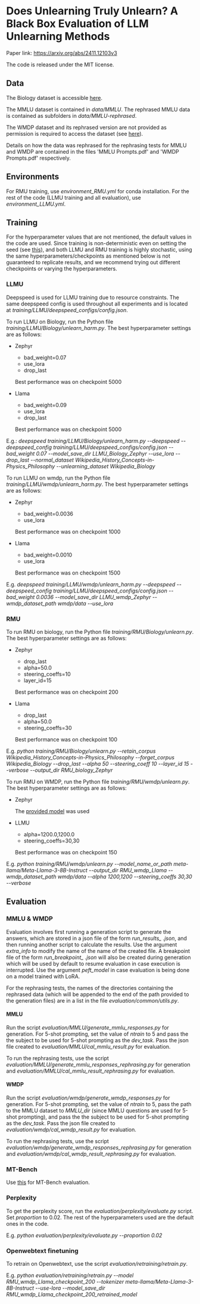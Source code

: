 # Does Unlearning Truly Unlearn? A Black Box Evaluation of LLM Unlearning Methods

Paper link: https://arxiv.org/abs/2411.12103v3

The code is released under the MIT license. 

## Data

The Biology dataset is accessible [here](https://drive.google.com/file/d/1uOS9OwfMC6vOcHnnEGRn71Y8cd3Q0SUf/view?usp=sharing). 

The MMLU dataset is contained in *data/MMLU*. The rephrased MMLU data is contained as subfolders in *data/MMLU-rephrased*.

The WMDP dataset and its rephrased version are not provided as permission is required to access the dataset (see [here](https://github.com/centerforaisafety/wmdp)). 

Details on how the data was rephrased for the rephrasing tests for MMLU and WMDP are contained in the files 'MMLU Prompts.pdf' and 'WMDP Prompts.pdf' respectively.

## Environments

For RMU training, use *environment_RMU.yml* for conda installation. For the rest of the code (LLMU training and all evaluation), use *environment_LLMU.yml*. 

##  Training 

For the hyperparameter values that are not mentioned, the default values in the code are used. Since training is non-deterministic even on setting the seed (see [this](https://pytorch.org/docs/stable/notes/randomness.html)), and both LLMU and RMU training is highly stochastic, using the same hyperparameters/checkpoints as mentioned below is not guaranteed to replicate results, and we recommend trying out different checkpoints or varying the hyperparameters. 

### LLMU

Deepspeed is used for LLMU training due to resource constraints. The same deepspeed config is used throughout all experiments and is located at *training/LLMU/deepspeed_configs/config.json*.

To run LLMU on Biology, run the Python file *training/LLMU/Biology/unlearn_harm.py*. The best hyperparameter settings are as follows:

* Zephyr

    - bad_weight=0.07
    - use_lora
    - drop_last

    Best performance was on checkpoint 5000

* Llama

    - bad_weight=0.09
    - use_lora
    - drop_last

    Best performance was on checkpoint 5000

E.g.: *deepspeed training/LLMU/Biology/unlearn_harm.py --deepspeed --deepspeed_config training/LLMU/deepspeed_configs/config.json --bad_weight 0.07 --model_save_dir LLMU_Biology_Zephyr  --use_lora  --drop_last  --normal_dataset Wikipedia_History_Concepts-in-Physics_Philosophy  --unlearning_dataset Wikipedia_Biology*

To run LLMU on wmdp, run the Python file *training/LLMU/wmdp/unlearn_harm.py*. The best hyperparameter settings are as follows:

* Zephyr

    - bad_weight=0.0036 
    - use_lora
    
    Best performance was on checkpoint 1000

* Llama

    - bad_weight=0.0010 
    - use_lora
    
    Best performance was on checkpoint 1500

E.g. *deepspeed training/LLMU/wmdp/unlearn_harm.py  --deepspeed --deepspeed_config training/LLMU/deepspeed_configs/config.json  --bad_weight 0.0036  --model_save_dir LLMU_wmdp_Zephyr  --wmdp_dataset_path  wmdp/data  --use_lora*


### RMU

To run RMU on biology, run the Python file *training/RMU/Biology/unlearn.py*. The best hyperparameter settings are as follows:


* Zephyr 

    - drop_last
    - alpha=50.0
    - steering_coeffs=10
    - layer_id=15

    Best performance was on checkpoint 200

* Llama

    - drop_last
    - alpha=50.0
    - steering_coeffs=30

    Best performance was on checkpoint 100

E.g. *python  training/RMU/Biology/unlearn.py    --retain_corpus Wikipedia_History_Concepts-in-Physics_Philosophy  --forget_corpus Wikipedia_Biology  --drop_last  --alpha 50  --steering_coeff  10   --layer_id 15  --verbose  --output_dir  RMU_biology_Zephyr*


To run RMU on WMDP, run the Python file *training/RMU/wmdp/unlearn.py*. The best hyperparameter settings are as follows:

* Zephyr 

    The [provided model](https://huggingface.co/cais/Zephyr_RMU) was used 

* LLMU

    - alpha=1200.0,1200.0
    - steering_coeffs=30,30

    Best performance was on checkpoint 150

E.g. *python  training/RMU/wmdp/unlearn.py  --model_name_or_path  meta-llama/Meta-Llama-3-8B-Instruct  --output_dir  RMU_wmdp_Llama   --wmdp_dataset_path  wmdp/data   --alpha 1200,1200  --steering_coeffs  30,30   --verbose*

## Evaluation 

### MMLU & WMDP

Evaluation involves first running a generation script to generate the answers, which are stored in a json file of the form *run_results_ .json*, and then running another script to calculate the results. Use the argument *extra_info* to modify the name of the name of the created file. A breakpoint file of the form *run_breakpoint_ .json* will also be created during generation which will be used by default to resume evaluation in case execution is interrupted. Use the argument *peft_model* in case evaluation is being done on a model trained with LoRA.

For the rephrasing tests, the names of the directories containing the rephrased data (which will be appended to the end of the path provided to the generation files) are in a list in the file *evaluation/common/utils.py*.

#### MMLU

Run the script *evaluation/MMLU/generate_mmlu_responses.py* for generation. For 5-shot prompting, set the value of *ntrain* to 5 and pass the the subject to be used for 5-shot prompting as the *dev_task*. Pass the json file created to *evaluation/MMLU/cal_mmlu_result.py* for evaluation.

To run the rephrasing tests, use the script *evaluation/MMLU/generate_mmlu_responses_rephrasing.py* for generation and *evaluation/MMLU/cal_mmlu_result_rephrasing.py* for evaluation.


#### WMDP

Run the script *evaluation/wmdp/generate_wmdp_responses.py* for generation. For 5-shot prompting, set the value of *ntrain* to 5, pass the path to the MMLU dataset to *MMLU_dir* (since MMLU questions are used for 5-shot prompting), and pass the the subject to be used for 5-shot prompting as the *dev_task*. Pass the json file created to *evaluation/wmdp/cal_wmdp_result.py* for evaluation.

To run the rephrasing tests, use the script *evaluation/wmdp/generate_wmdp_responses_rephrasing.py* for generation and *evaluation/wmdp/cal_wmdp_result_rephrasing.py* for evaluation.

### MT-Bench

Use [this](https://github.com/lm-sys/FastChat) for MT-Bench evaluation.

### Perplexity 

To get the perplexity score, run the *evaluation/perplexity/evaluate.py* script. Set *proportion* to 0.02. The rest of the hyperparameters used are the default ones in the code. 

E.g. *python evaluation/perplexity/evaluate.py --proportion 0.02*

### Openwebtext finetuning 

To retrain on Openwebtext, use the script *evaluation/retraining/retrain.py*.

E.g. *python evaluation/retraining/retrain.py  --model RMU_wmdp_Llama_checkpoint_200  --tokenizer meta-llama/Meta-Llama-3-8B-Instruct  --use-lora  --model_save_dir RMU_wmdp_Llama_checkpoint_200_retrained_model*
